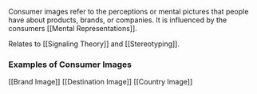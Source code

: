 Consumer images refer to the perceptions or mental pictures that people have about products, brands, or companies. It is influenced by the consumers [[Mental Representations]]. 

Relates to [[Signaling Theory]] and [[Stereotyping]]. 


### Examples of Consumer Images
[[Brand Image]]
[[Destination Image]]
[[Country Image]]

